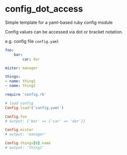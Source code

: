 # config_dot_access
Simple template for a yaml-based ruby config module

Config values can be accessed via dot or bracket notation. 

e.g. config file `config.yaml`
```yaml
foo:
    bar:
        car: dar

mister: manager

things:
- name: thing1
- name: thing2
```

```ruby
require 'config.rb'

# load config
Config.load!('config.yaml')

Config.foo
# output: {'bar' => {'car' => 'dar'}}

Config.mister
# output: 'manager'

Config.things[0].name
# output: 'thing1'
```